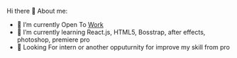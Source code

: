Hi there 👋
About me:

- 🔭 I’m currently Open To [Work](https://www.linkedin.com/in/dimas-ronal-kurniawan-81420122b/)
- 🌱 I’m currently learning React.js, HTML5, Bosstrap, after effects, photoshop, premiere pro
- 💬 Looking For intern or another opputurnity for improve my skill from pro
